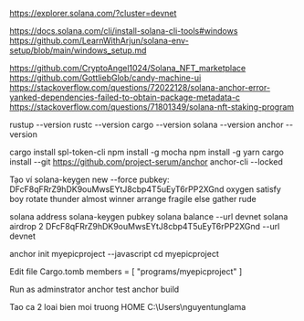 https://explorer.solana.com/?cluster=devnet

https://docs.solana.com/cli/install-solana-cli-tools#windows
https://github.com/LearnWithArjun/solana-env-setup/blob/main/windows_setup.md

https://github.com/CryptoAngel1024/Solana_NFT_marketplace
https://github.com/GottliebGlob/candy-machine-ui
https://stackoverflow.com/questions/72022128/solana-anchor-error-yanked-dependencies-failed-to-obtain-package-metadata-c
https://stackoverflow.com/questions/71801349/solana-nft-staking-program

rustup --version
rustc --version
cargo --version
solana --version
anchor --version

cargo install spl-token-cli
npm install -g mocha
npm install -g yarn
cargo install --git https://github.com/project-serum/anchor anchor-cli --locked

Tạo ví
solana-keygen new --force
pubkey: DFcF8qFRrZ9hDK9ouMwsEYtJ8cbp4T5uEyT6rPP2XGnd
oxygen satisfy boy rotate thunder almost winner arrange fragile else gather rude

solana address
solana-keygen pubkey
solana balance --url devnet
solana airdrop 2 DFcF8qFRrZ9hDK9ouMwsEYtJ8cbp4T5uEyT6rPP2XGnd --url devnet


anchor init myepicproject --javascript
cd myepicproject

Edit file Cargo.tomb
members = [
    "programs/myepicproject"
]

Run as adminstrator
anchor test
anchor build

Tao ca 2 loai bien moi truong HOME C:\Users\nguyentunglama